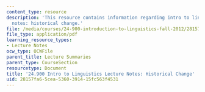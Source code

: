 ```yaml
---
content_type: resource
description: 'This resource contains information regarding intro to linguistics lecture
  notes: historical change.'
file: /media/courses/24-900-introduction-to-linguistics-fall-2012/28157fa65cea5360391415fc563f4531_MIT24_900F12_HistoriclChan.pdf
file_type: application/pdf
learning_resource_types:
- Lecture Notes
ocw_type: OCWFile
parent_title: Lecture Summaries
parent_type: CourseSection
resourcetype: Document
title: '24.900 Intro to Linguistics Lecture Notes: Historical Change'
uid: 28157fa6-5cea-5360-3914-15fc563f4531
---
```

